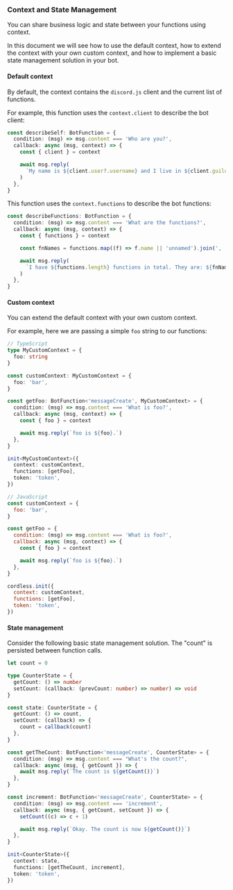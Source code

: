 ### Context and State Management

You can share business logic and state between your functions using context.

In this document we will see how to use the default context, how to extend the context with your own custom context, and how to implement a basic state management solution in your bot.

#### Default context

By default, the context contains the `discord.js` client and the current list of functions.

For example, this function uses the `context.client` to describe the bot client:

```ts
const describeSelf: BotFunction = {
  condition: (msg) => msg.content === 'Who are you?',
  callback: async (msg, context) => {
    const { client } = context

    await msg.reply(
      `My name is ${client.user?.username} and I live in ${client.guilds.cache.size} servers.`,
    )
  },
}
```

This function uses the `context.functions` to describe the bot functions:

```ts
const describeFunctions: BotFunction = {
  condition: (msg) => msg.content === 'What are the functions?',
  callback: async (msg, context) => {
    const { functions } = context

    const fnNames = functions.map((f) => f.name || 'unnamed').join(', ')

    await msg.reply(
      `I have ${functions.length} functions in total. They are: ${fnNames}`,
    )
  },
}
```

#### Custom context

You can extend the default context with your own custom context.

For example, here we are passing a simple `foo` string to our functions:

```ts
// TypeScript
type MyCustomContext = {
  foo: string
}

const customContext: MyCustomContext = {
  foo: 'bar',
}

const getFoo: BotFunction<'messageCreate', MyCustomContext> = {
  condition: (msg) => msg.content === 'What is foo?',
  callback: async (msg, context) => {
    const { foo } = context

    await msg.reply(`foo is ${foo}.`)
  },
}

init<MyCustomContext>({
  context: customContext,
  functions: [getFoo],
  token: 'token',
})
```

```js
// JavaScript
const customContext = {
  foo: 'bar',
}

const getFoo = {
  condition: (msg) => msg.content === 'What is foo?',
  callback: async (msg, context) => {
    const { foo } = context

    await msg.reply(`foo is ${foo}.`)
  },
}

cordless.init({
  context: customContext,
  functions: [getFoo],
  token: 'token',
})
```

#### State management

Consider the following basic state management solution. The "count" is persisted between function calls.

```ts
let count = 0

type CounterState = {
  getCount: () => number
  setCount: (callback: (prevCount: number) => number) => void
}

const state: CounterState = {
  getCount: () => count,
  setCount: (callback) => {
    count = callback(count)
  },
}

const getTheCount: BotFunction<'messageCreate', CounterState> = {
  condition: (msg) => msg.content === "What's the count?",
  callback: async (msg, { getCount }) => {
    await msg.reply(`The count is ${getCount()}`)
  },
}

const increment: BotFunction<'messageCreate', CounterState> = {
  condition: (msg) => msg.content === 'increment',
  callback: async (msg, { getCount, setCount }) => {
    setCount((c) => c + 1)

    await msg.reply(`Okay. The count is now ${getCount()}`)
  },
}

init<CounterState>({
  context: state,
  functions: [getTheCount, increment],
  token: 'token',
})
```
